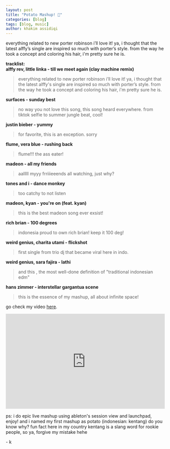 ```yaml
---
layout: post
title: "Potato Mashup! 🥔"
categories: [blog]
tags: [blog, music]
author: khakim assidiqi
---
```


<p>everything related to new porter robinson i’ll love it! ya, i thought that the latest alffy’s single are inspired so much with porter’s style. from the way he took a concept and coloring his hair, i'm pretty sure he is.</p>
<p>
 <b>tracklist:</b><br/>
  <b>alffy rev, little linka - till we meet again (clay machine remix)  </b>
<blockquote>everything related to new porter robinson i’ll love it! ya, i thought that the latest alffy's single are inspired so much with porter’s style. from the way he took a concept and coloring his hair, i'm pretty sure he is. </blockquote>

  <b>surfaces - sunday best  </b>
<blockquote>
no way you not love this song, this song heard everywhere. from tiktok selfie to summer jungle beat, cool!
</blockquote>
  <b>justin bieber - yummy  </b>
<blockquote>for favorite, this is an exception. sorry</blockquote>

  <b> flume, vera blue - rushing back  </b>
<blockquote>flume!!! the ass eater! </blockquote>

  <b>madeon - all my friends  </b>
<blockquote> aalllll myyy frriiieeends all watching, just why?</blockquote>

  <b>tones and i - dance monkey   </b>
<blockquote>too catchy to not listen</blockquote>

  <b>madeon, kyan - you're on (feat. kyan)  </b>
<blockquote>this is the best madeon song ever exsist! </blockquote>

  <b>rich brian - 100 degrees  </b>
<blockquote> indonesia proud to own rich brian! keep it 100 deg!</blockquote>

  <b> weird genius, charita utami - flickshot  </b>
<blockquote>first single from trio dj that became viral here in indo.</blockquote>

  <b>weird genius, sara fajira - lathi  </b>
<blockquote>and this , the most well-done definition of "traditional indonesian edm"</blockquote>

  <b>hans zimmer - interstellar gargantua scene  </b>
<blockquote>this is the essence of my mashup, all about infinite space! </blockquote>

</p>



<p>
go check my video <a href="https://youtu.be/uhZ0XvN6RbI">here</a>. 
  
</p>

<iframe width="100%" height="300" scrolling="no" frameborder="no" allow="autoplay" src="https://w.soundcloud.com/player/?url=https%3A//api.soundcloud.com/tracks/799136779&color=%23544c44&auto_play=false&hide_related=false&show_comments=true&show_user=true&show_reposts=false&show_teaser=true&visual=true"></iframe>

<p>ps: i do epic live mashup using ableton's session view and launchpad, enjoy! and  i named my first mashup as potato (indonesian: kentang) do you know why? fun fact here in my country kentang is a slang word for rookie people, so ya, forgive my mistake hehe</p>
 


\- k
